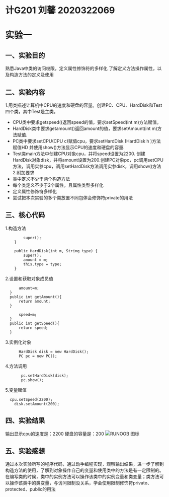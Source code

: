 # 计G201 刘馨 2020322069
# 实验一
## 一、实验目的
熟悉Java中类的访问权限，定义属性修饰符的多样化
了解定义方法操作属性，以及构造方法的定义及使用
## 二、实验内容
1.用类描述计算机中CPU的速度和硬盘的容量。创建PC、CPU、HardDisk和Test四个类，其中Test是主类。
* CPU类中要求getspeed()返回speed的值，要求setSpeed(int m)方法赋值。
* HardDisk类中要求getamount()返回amount的值，要求setAmount(int m)方法赋值.
* PC类中要求setCPU(CPU c)赋值cpu，要求setHardDisk (HardDisk h )方法赋值HD 并使用show()方法显示CPU的速度和硬盘的容量.
* Test类main方法中创建CPU对象cpu，并将speed设置为2200. 创建HardDisk对象disk，并将amount设置为200.创建PC对象pc，pc调用setCPU方法，调用实参cpu，调用setHardDisk方法调用实参disk，调用show()方法
2.附加要求
* 类中定义不少于两个构造方法
* 每个类定义不少于2个属性，且属性类型多样化
* 定义属性修饰符多样化
* 尝试把本次实验的多个类放置不同包体会修饰符private的用法
## 三、核心代码
1.构造方法
```public HardDisk() {
		super();
	}

	public HardDisk(int m, String type) {
		super();
		amount = m;
		this.type = type;
	}
  ```
2.设置和获取对象成员值
  ```	public void setAmount(int m){
		amount=m;
	}
	public int getAmount(){
		return amount;
	}
  ```
  ```	public void setSpeed(int m){
		speed=m;
	}
	public int getSpeed(){
		return speed;
	}
  ``` 
3.实例化对象
  ```	CPU cpu = new CPU();
		HardDisk disk = new HardDisk();
		PC pc = new PC();
 ```
4.方法调用
 ```pc.setCPU(cpu);
		pc.setHardDisk(disk);
		pc.show();
  ```
5.变量赋值
```
  cpu.setSpeed(2200);
	disk.setAmount(200);
```
## 四、实验结果
 输出显示cpu的速度是：2200 硬盘的容量是：200
 ![RUNOOB 图标](https://p.qlogo.cn/qqmail_head/PiajxSqBRaEK7NVzox8BdMgbmZFyg2S9v2a1JfLfpJlSdxItJHKibbsYiczU8GKSyN1n2BOQl5ct5A/0)
## 五、实验感想
通过本次实验所写的程序代码，通过动手编程实现，观察输出结果，进一步了解到构造方法的使用，了解到对象操作自己的变量和使用类中的方法是有一定限制的。
在编写类的时候，类中的实例方法可以操作该类中的实例变量和类变量；类方法可以操作该类中的类变量，与访问限制没关系，学会使用限制修饰符private、protected、public的用法
 
